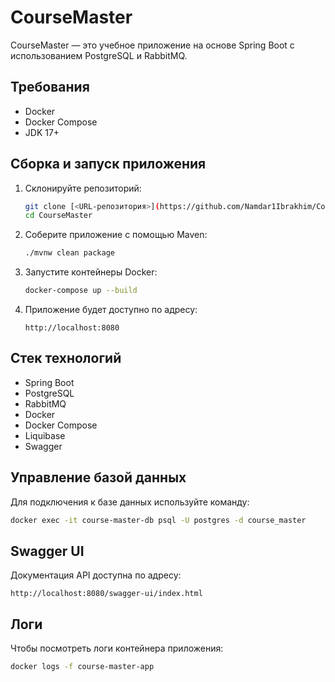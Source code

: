 # CourseMaster

CourseMaster — это учебное приложение на основе Spring Boot с использованием PostgreSQL и RabbitMQ.

## Требования
- Docker
- Docker Compose
- JDK 17+

## Сборка и запуск приложения

1. Склонируйте репозиторий:
   ```bash
   git clone [<URL-репозитория>](https://github.com/Namdar1Ibrakhim/CourseMaster.git)
   cd CourseMaster
   ```

2. Соберите приложение с помощью Maven:
   ```bash
   ./mvnw clean package
   ```

3. Запустите контейнеры Docker:
   ```bash
   docker-compose up --build
   ```

4. Приложение будет доступно по адресу:
   ```
   http://localhost:8080
   ```

## Стек технологий
- Spring Boot
- PostgreSQL
- RabbitMQ
- Docker
- Docker Compose
- Liquibase
- Swagger

## Управление базой данных

Для подключения к базе данных используйте команду:
```bash
docker exec -it course-master-db psql -U postgres -d course_master
```

## Swagger UI
Документация API доступна по адресу:
```
http://localhost:8080/swagger-ui/index.html
```

## Логи
Чтобы посмотреть логи контейнера приложения:
```bash
docker logs -f course-master-app
```

